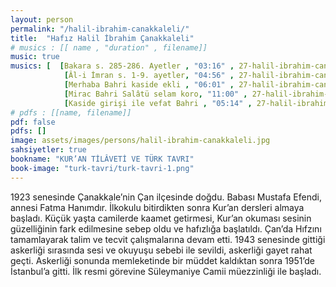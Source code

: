 ```yaml
---
layout: person
permalink: "/halil-ibrahim-canakkaleli/"
title:  "Hafız Halil İbrahim Çanakkaleli"
# musics : [[ name , "duration" , filename]]
music: true
musics: [  [Bakara s. 285-286. Ayetler , "03:16" , 27-halil-ibrahim-canakkaleli/1],
            [Âl-i İmran s. 1-9. ayetler, "04:56" , 27-halil-ibrahim-canakkaleli/2],
            [Merhaba Bahri kaside ekli , "06:01" , 27-halil-ibrahim-canakkaleli/3],
            [Mirac Bahri Salâtü selam koro, "11:00" , 27-halil-ibrahim-canakkaleli/4],
            [Kaside girişi ile vefat Bahri , "05:14" , 27-halil-ibrahim-canakkaleli/5]]
# pdfs : [[name, filename]]
pdf: false
pdfs: []
image: assets/images/persons/halil-ibrahim-canakkaleli.jpg
sahsiyetler: true
bookname: "KUR’AN TİLÂVETİ VE TÜRK TAVRI"
book-image: "turk-tavri/turk-tavri-1.png"
---
```


1923 senesinde Çanakkale’nin Çan ilçesinde doğdu. Babası Mustafa Efendi, annesi Fatma Hanımdır. 
İlkokulu bitirdikten sonra Kur’an dersleri almaya başladı. Küçük yaşta camilerde kaamet getirmesi, Kur’an okuması sesinin güzelliğinin fark edilmesine sebep oldu ve hafızlığa başlatıldı. Çan’da Hıfzını tamamlayarak talim ve tecvit çalışmalarına devam etti. 
1943 senesinde gittiği askerliği sırasında sesi ve okuyuşu sebebi ile sevildi, askerliği gayet rahat geçti. 
Askerliği sonunda memleketinde bir müddet kaldıktan sonra 1951’de İstanbul’a gitti. İlk resmi görevine Süleymaniye Camii müezzinliği ile başladı.
